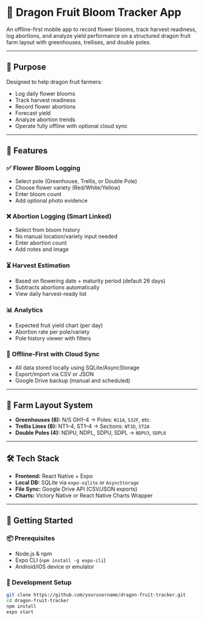 # 🍓 Dragon Fruit Bloom Tracker App

An offline-first mobile app to record flower blooms, track harvest readiness, log abortions, and analyze yield performance on a structured dragon fruit farm layout with greenhouses, trellises, and double poles.

---

## 📱 Purpose

Designed to help dragon fruit farmers:
- Log daily flower blooms
- Track harvest readiness
- Record flower abortions
- Forecast yield
- Analyze abortion trends
- Operate fully offline with optional cloud sync

---

## 🧩 Features

### ✅ Flower Bloom Logging
- Select pole (Greenhouse, Trellis, or Double Pole)
- Choose flower variety (Red/White/Yellow)
- Enter bloom count
- Add optional photo evidence

### ❌ Abortion Logging (Smart Linked)
- Select from bloom history
- No manual location/variety input needed
- Enter abortion count
- Add notes and image

### ⏳ Harvest Estimation
- Based on flowering date + maturity period (default 26 days)
- Subtracts abortions automatically
- View daily harvest-ready list

### 📊 Analytics
- Expected fruit yield chart (per day)
- Abortion rate per pole/variety
- Pole history viewer with filters

### 📂 Offline-First with Cloud Sync
- All data stored locally using SQLite/AsyncStorage
- Export/import via CSV or JSON
- Google Drive backup (manual and scheduled)

---

## 🌿 Farm Layout System

- **Greenhouses (8):** N/S GH1–4 → Poles: `N11A`, `S32F`, etc.
- **Trellis Lines (8):** NT1–4, ST1–4 → Sections: `NT3D`, `ST2A`
- **Double Poles (4):** NDPU, NDPL, SDPU, SDPL → `NDPU3`, `SDPL6`

---

## 🛠️ Tech Stack

- **Frontend:** React Native + Expo
- **Local DB:** SQLite via `expo-sqlite` or `AsyncStorage`
- **File Sync:** Google Drive API (CSV/JSON exports)
- **Charts:** Victory Native or React Native Charts Wrapper

---

## 🚀 Getting Started

### 📦 Prerequisites
- Node.js & npm
- Expo CLI (`npm install -g expo-cli`)
- Android/iOS device or emulator

### 🧪 Development Setup
```bash
git clone https://github.com/yourusername/dragon-fruit-tracker.git
cd dragon-fruit-tracker
npm install
expo start
